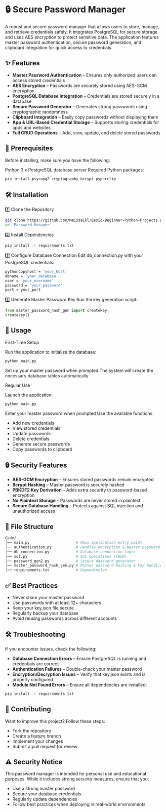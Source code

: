 # 🔒 Secure Password Manager
A robust and secure password manager that allows users to store, manage, and retrieve credentials safely. It integrates PostgreSQL for secure storage and uses AES encryption to protect sensitive data. The application features master password authentication, secure password generation, and clipboard integration for quick access to credentials.

## ✨ Features

- **Master Password Authentication** – Ensures only authorized users can access stored credentials  
- **AES Encryption** – Passwords are securely stored using AES-GCM encryption  
- **PostgreSQL Database Integration** – Credentials are stored securely in a database  
- **Secure Password Generator** – Generates strong passwords using cryptographic randomness  
- **Clipboard Integration** – Easily copy passwords without displaying them  
- **App & URL-Based Credential Storage** – Supports storing credentials for apps and websites  
- **Full CRUD Operations** – Add, view, update, and delete stored passwords  


## 📌 Prerequisites
Before installing, make sure you have the following:

Python 3.x
PostgreSQL database server
Required Python packages:

```bash
pip install psycopg2 cryptography bcrypt pyperclip
```

## 🛠 Installation
1️⃣ Clone the Repository
```bash 
git clone https://github.com/MaissaLkl/Basic-Beginner-Python-Projects.git
cd 'Password Manager'
```

2️⃣ Install Dependencies
```bash
pip install -r requirements.txt
```

3️⃣ Configure Database Connection
Edit db_connection.py with your PostgreSQL credentials:

```bash
pythonCopyhost = 'your_host'
dbname = 'your_database'
user = 'your_username'
password = 'your_password'
port = your_port
```

4️⃣ Generate Master Password Key
Run the key generation script:
```python
from master_password_hash_gen import createkey
createkey()
```

## 🚀 Usage
First-Time Setup

Run the application to initialize the database:

```bash
python main.py
```

Set up your master password when prompted
The system will create the necessary database tables automatically

Regular Use

Launch the application:

```bash
python main.py
```

Enter your master password when prompted
Use the available functions:

- Add new credentials
- View stored credentials
- Update passwords
- Delete credentials
- Generate secure passwords
- Copy passwords to clipboard


## 🔒 Security Features

- **AES-GCM Encryption** – Ensures stored passwords remain encrypted
- **Bcrypt Hashing** – Master password is securely hashed
- **PBKDF2 Key Derivation** – Adds extra security to password-based encryption
- **No Plaintext Storage** – Passwords are never stored in plaintext
- **Secure Database Handling** – Protects against SQL injection and unauthorized access

## 📂 File Structure
```bash
Code/
│── main.py                     # Main application entry point
│── authentication.py           # Handles encryption & master password
│── db_connection.py            # Database connection logic
│── sql.py                      # SQL operations (CRUD)
│── password_gen2.py            # Secure password generator
│── master_password_hash_gen.py # Master password hashing & key handling
│── requirements.txt            # Dependencies
```

## ✅ Best Practices

- Never share your master password
- Use passwords with at least 12+ characters
- Keep your key.json file secure
- Regularly backup your database
- Avoid reusing passwords across different accounts

## 🛠 Troubleshooting
If you encounter issues, check the following:

- **Database Connection Errors** – Ensure PostgreSQL is running and credentials are correct
- **Authentication Failures** – Double-check your master password
- **Encryption/Decryption Issues** – Verify that key.json exists and is properly configured
- **Module Not Found Errors** – Ensure all dependencies are installed:

```bash
pip install -r requirements.txt
```

## 🤝 Contributing
Want to improve this project? Follow these steps:

- Fork the repository
- Create a feature branch
- Implement your changes
- Submit a pull request for review

## ⚠️ Security Notice
This password manager is intended for personal use and educational purposes. While it includes strong security measures, ensure that you:

- Use a strong master password
- Secure your database credentials
- Regularly update dependencies
- Follow best practices when deploying in real-world environments